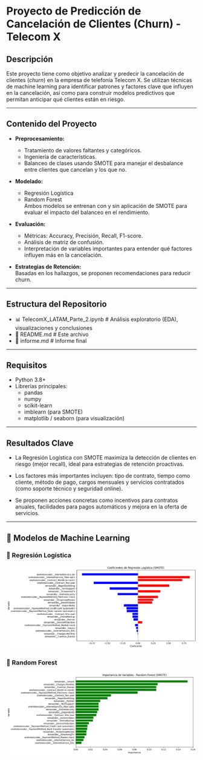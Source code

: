 # Proyecto de Predicción de Cancelación de Clientes (Churn) - Telecom X

## Descripción  
Este proyecto tiene como objetivo analizar y predecir la cancelación de clientes (*churn*) en la empresa de telefonía Telecom X. Se utilizan técnicas de machine learning para identificar patrones y factores clave que influyen en la cancelación, así como para construir modelos predictivos que permitan anticipar qué clientes están en riesgo.

---

## Contenido del Proyecto

- **Preprocesamiento:**  
  - Tratamiento de valores faltantes y categóricos.  
  - Ingeniería de características.  
  - Balanceo de clases usando SMOTE para manejar el desbalance entre clientes que cancelan y los que no.

- **Modelado:**  
  - Regresión Logística  
  - Random Forest  
  Ambos modelos se entrenan con y sin aplicación de SMOTE para evaluar el impacto del balanceo en el rendimiento.

- **Evaluación:**  
  - Métricas: Accuracy, Precisión, Recall, F1-score.  
  - Análisis de matriz de confusión.  
  - Interpretación de variables importantes para entender qué factores influyen más en la cancelación.

- **Estrategias de Retención:**  
  Basadas en los hallazgos, se proponen recomendaciones para reducir churn.

---

## Estructura del Repositorio
  - 📊 TelecomX_LATAM_Parte_2.ipynb # Análisis exploratorio (EDA), visualizaciones y conclusiones
  - 📄 README.md # Este archivo
  - 📄 informe.md # Informe final


---

## Requisitos

- Python 3.8+  
- Librerías principales:  
  - pandas  
  - numpy  
  - scikit-learn  
  - imblearn (para SMOTE)  
  - matplotlib / seaborn (para visualización)  

---

## Resultados Clave
- La Regresión Logística con SMOTE maximiza la detección de clientes en riesgo (mejor recall), ideal para estrategias de retención proactivas.

- Los factores más importantes incluyen: tipo de contrato, tiempo como cliente, método de pago, cargos mensuales y servicios contratados (como soporte técnico y seguridad online).

- Se proponen acciones concretas como incentivos para contratos anuales, facilidades para pagos automáticos y mejora en la oferta de servicios.

--- 

## 🧠 Modelos de Machine Learning

### 🔹 Regresión Logística

![Coeficientes - Regresión Logística](img/Coeficientes_Regresion_logistica%20(SMOTE).png)

### 🔹 Random Forest

![Coeficientes - Random Forest](img/Coeficientes_Random_forest%20(SMOTE).png)
